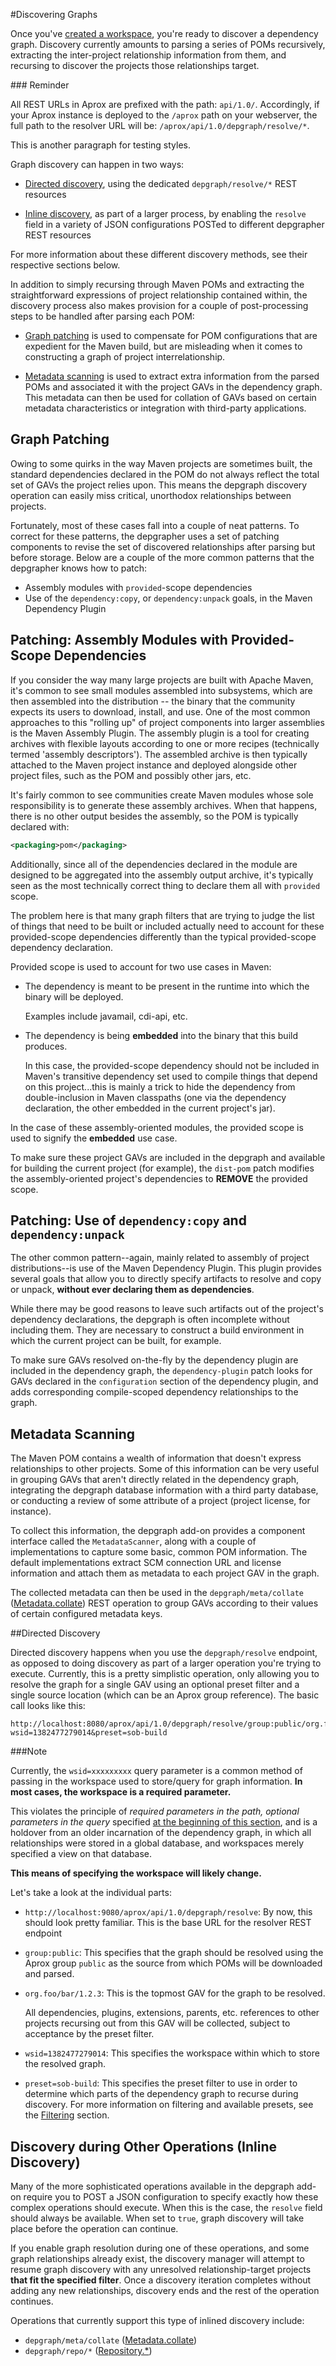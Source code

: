 <!-- Freeki metadata. Do not remove this section!
TITLE: Discovering-Graphs
-->
#Discovering Graphs

Once you've [created a workspace](Workspaces#creating), you're ready to discover a dependency graph. Discovery currently amounts to parsing a series of POMs recursively, extracting the inter-project relationship information from them, and recursing to discover the projects those relationships target.

<div class="start-sidebar" id="sidebar1"/>
### Reminder

All REST URLs in Aprox are prefixed with the path: `api/1.0/`. Accordingly, if your Aprox instance is deployed to the `/aprox` path on your webserver, the full path to the resolver URL will be: `/aprox/api/1.0/depgraph/resolve/*`.

This is another paragraph for testing styles.
<div class="end-sidebar"/>

Graph discovery can happen in two ways:

- [Directed discovery](#directed), using the dedicated `depgraph/resolve/*` REST resources
    
- [Inline discovery](#inline), as part of a larger process, by enabling the `resolve` field in a variety of JSON configurations POSTed to different depgrapher REST resources

For more information about these different discovery methods, see their respective sections below.

In addition to simply recursing through Maven POMs and extracting the straightforward expressions of project relationship contained within, the discovery process also makes provision for a couple of post-processing steps to be handled after parsing each POM:

- [Graph patching](#patching) is used to compensate for POM configurations that are expedient for the Maven build, but are misleading when it comes to constructing a graph of project interrelationship.

- [Metadata scanning](#scanning) is used to extract extra information from the parsed POMs and associated it with the project GAVs in the dependency graph. This metadata can then be used for collation of GAVs based on certain metadata characteristics or integration with third-party applications.

<a id="patching" name="patching" ></a>
## Graph Patching

Owing to some quirks in the way Maven projects are sometimes built, the standard dependencies declared in the POM do not always reflect the total set of GAVs the project relies upon. This means the depgraph discovery operation can easily miss critical, unorthodox relationships between projects.

Fortunately, most of these cases fall into a couple of neat patterns. To correct for these patterns, the depgrapher uses a set of patching components to revise the set of discovered relationships after parsing but before storage. Below are a couple of the more common patterns that the depgrapher knows how to patch:

- Assembly modules with `provided`-scope dependencies
- Use of the `dependency:copy`, or `dependency:unpack` goals, in the Maven Dependency Plugin

## Patching: Assembly Modules with Provided-Scope Dependencies

If you consider the way many large projects are built with Apache Maven, it's common to see small modules assembled into subsystems, which are then assembled into the distribution -- the binary that the community expects its users to download, install, and use. One of the most common approaches to this "rolling up" of project components into larger assemblies is the Maven Assembly Plugin. The assembly plugin is a tool for creating archives with flexible layouts according to one or more recipes (technically termed 'assembly descriptors'). The assembled archive is then typically attached to the Maven project instance and deployed alongside other project files, such as the POM and possibly other jars, etc.

It's fairly common to see communities create Maven modules whose sole responsibility is to generate these assembly archives. When that happens, there is no other output besides the assembly, so the POM is typically declared with:

```xml
<packaging>pom</packaging>
```

Additionally, since all of the dependencies declared in the module are designed to be aggregated into the assembly output archive, it's typically seen as the most technically correct thing to declare them all with `provided` scope.

The problem here is that many graph filters that are trying to judge the list of things that need to be built or included actually need to account for these provided-scope dependencies differently than the typical provided-scope dependency declaration. 

Provided scope is used to account for two use cases in Maven:

- The dependency is meant to be present in the runtime into which the binary will be deployed.

    Examples include javamail, cdi-api, etc.

- The dependency is being **embedded** into the binary that this build produces.

    In this case, the provided-scope dependency should not be included in Maven's transitive dependency set used to compile things that depend on this project...this is mainly a trick to hide the dependency from double-inclusion in Maven classpaths (one via the dependency declaration, the other embedded in the current project's jar).

In the case of these assembly-oriented modules, the provided scope is used to signify the **embedded** use case.

To make sure these project GAVs are included in the depgraph and available for building the current project (for example), the `dist-pom` patch modifies the assembly-oriented project's dependencies to **REMOVE** the provided scope. 

## Patching: Use of `dependency:copy` and `dependency:unpack`

The other common pattern--again, mainly related to assembly of project distributions--is use of the Maven Dependency Plugin. This plugin provides several goals that allow you to directly specify artifacts to resolve and copy or unpack, **without ever declaring them as dependencies**.

While there may be good reasons to leave such artifacts out of the project's dependency declarations, the depgraph is often incomplete without including them. They are necessary to construct a build environment in which the current project can be built, for example.

To make sure GAVs resolved on-the-fly by the dependency plugin are included in the dependency graph, the `dependency-plugin` patch looks for GAVs declared in the `configuration` section of the dependency plugin, and adds corresponding compile-scoped dependency relationships to the graph.

<a id="scanning" name="scanning" ></a>
## Metadata Scanning

The Maven POM contains a wealth of information that doesn't express relationships to other projects. Some of this information can be very useful in grouping GAVs that aren't directly related in the dependency graph, integrating the depgraph database information with a third party database, or conducting a review of some attribute of a project (project license, for instance).

To collect this information, the depgraph add-on provides a component interface called the `MetadataScanner`, along with a couple of implementations to capture some basic, common POM information. The default implementations extract SCM connection URL and license information and attach them as metadata to each project GAV in the graph.

The collected metadata can then be used in the `depgraph/meta/collate` ([Metadata.collate](Metadata#collate)) REST operation to group GAVs according to their values of certain configured metadata keys.

<a id="directed" name="directed" ></a>
##Directed Discovery

Directed discovery happens when you use the `depgraph/resolve` endpoint, as opposed to doing discovery as part of a larger operation you're trying to execute. Currently, this is a pretty simplistic operation, only allowing you to resolve the graph for a single GAV using an optional preset filter and a single source location (which can be an Aprox group reference). The basic call looks like this:

```
http://localhost:8080/aprox/api/1.0/depgraph/resolve/group:public/org.foo/bar/1.2.3?wsid=1382477279014&preset=sob-build
```

<div class="start-sidebar" id="sidebar2"/>
###Note

Currently, the `wsid=xxxxxxxxx` query parameter is a common method of passing in the workspace used to store/query for graph information. **In most cases, the workspace is a required parameter.** 

This violates the principle of *required parameters in the path, optional parameters in the query* specified [at the beginning of this section](Main#interface-patterns), and is a holdover from an older incarnation of the dependency graph, in which all relationships were stored in a global database, and workspaces merely specified a view on that database.

**This means of specifying the workspace will likely change.**
<div class="end-sidebar"/>

Let's take a look at the individual parts:

- `http://localhost:9080/aprox/api/1.0/depgraph/resolve`: By now, this should look pretty familiar. This is the base URL for the resolver REST endpoint

- `group:public`: This specifies that the graph should be resolved using the Aprox group `public` as the source from which POMs will be downloaded and parsed.

- `org.foo/bar/1.2.3`: This is the topmost GAV for the graph to be resolved. 

    All dependencies, plugins, extensions, parents, etc. references to other projects recursing out from this GAV will be collected, subject to acceptance by the preset filter.

- `wsid=1382477279014`: This specifies the workspace within which to store the resolved graph. 

- `preset=sob-build`: This specifies the preset filter to use in order to determine which parts of the dependency graph to recurse during discovery. For more information on filtering and available presets, see the [Filtering](Filtering) section.

<a id="inline" name="inline" ></a>
## Discovery during Other Operations (Inline Discovery)

Many of the more sophisticated operations available in the depgraph add-on require you to POST a JSON configuration to specify exactly how these complex operations should execute. When this is the case, the `resolve` field should always be available. When set to `true`, graph discovery will take place before the operation can continue.

If you enable graph resolution during one of these operations, and some graph relationships already exist, the discovery manager will attempt to resume graph discovery with any unresolved relationship-target projects **that fit the specified filter**. Once a discovery iteration completes without adding any new relationships, discovery ends and the rest of the operation continues.

Operations that currently support this type of inlined discovery include:

- `depgraph/meta/collate` ([Metadata.collate](Metadata#collate))
- `depgraph/repo/*` ([Repository.*](Repository))

